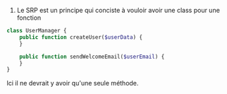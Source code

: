 1. Le SRP est un principe qui conciste à vouloir avoir une class pour une fonction

```php
class UserManager {
    public function createUser($userData) {
    }

    public function sendWelcomeEmail($userEmail) {
    }
}
```
Ici il ne devrait y avoir qu'une seule méthode.
